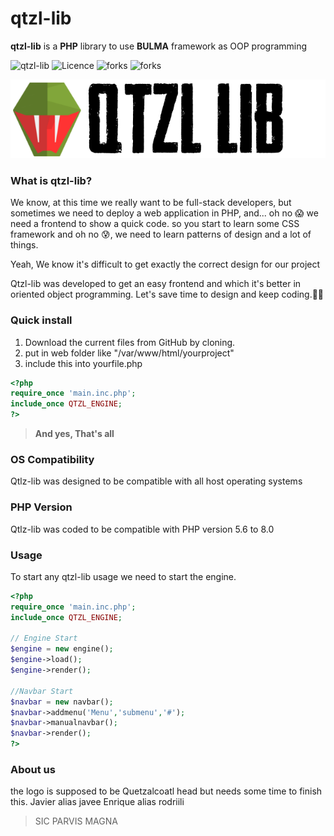 # qtzl-lib

**qtzl-lib** is a **PHP** library to use **BULMA** framework as OOP programming


![qtzl-lib](https://img.shields.io/badge/Qtzl--lib-100%25%20Mexican-success?logo=data%3Aimage%2Fpng%3Bbase64%2CiVBORw0KGgoAAAANSUhEUgAAABAAAAAQCAYAAAAf8%2F9hAAABg2lDQ1BJQ0MgcHJvZmlsZQAAKJF9kT1Iw0AcxV9TpUUqDs0g4pChOlkQFXGUKhbBQmkrtOpgcukXNDEkKS6OgmvBwY%2FFqoOLs64OroIg%2BAHi5Oik6CIl%2Fi8ptIjx4Lgf7%2B497t4BQrPGNKtnHNB028wkE1K%2BsCKFXhFGFCKCEGVmGansQg6%2B4%2BseAb7exXmW%2F7k%2FR79atBgQkIhnmWHaxOvE05u2wXmfWGQVWSU%2BJx4z6YLEj1xXPH7jXHZZ4JmimcvMEYvEUrmLlS5mFVMjniKOqZpO%2BULeY5XzFmetVmfte%2FIXRor6cpbrNIeRxCJSSEOCgjqqqMFGnFadFAsZ2k%2F4%2BIdcf5pcCrmqYOSYxwY0yK4f%2FA9%2Bd2uVJie8pEgC6H1xnI8RILQLtBqO833sOK0TIPgMXOkd%2F0YTmPkkvdHRYkfAwDZwcd3RlD3gcgcYfDJkU3alIE2hVALez%2BibCkD0Fuhb9Xpr7%2BP0AchRV0s3wMEhMFqm7DWfd4e7e%2Fv3TLu%2FHzlmcpDbO2wuAAAABmJLR0QA%2FwD%2FAP%2BgvaeTAAAACXBIWXMAAA7EAAAOxAGVKw4bAAAAB3RJTUUH5AgTFAgpoplZTAAAAoRJREFUOMtlkjtoFFEUhr9zZ3Yms5vNw0jWiBvEQkkQY62VCFZio4VIBK0UBOsVRCOKKDZ2q2IjglooFipCYiGGBHysD1xNoesrJgrrJoE89jH3zrUQdZL85c%2F5Dz%2FnfEJM%2FbmeDuA%2B0A2ICGSyAYmEwnEVjut8Uo7sOrlvdOpvxomFFXAM2Au0AGlRkl6ZCdJ%2BkEg7rkqLkjVAbdvu7PDjO%2BMWQMUK9AFH4p4AoiReUgFHgY1xg%2F5cbxNwBmhnqewyZwVw%2BtSNLT6A9Od6BNgPXAUS8UkR6OpOkvAdHFehHPlzGGgAB4BbrkAncMIuCf9VFFl0aNChQURQSlCu8lwlA1Z45LZqSfbOOCumfcuXlMGIoBKtWFMDW8eNwMVDlI%2FoWVxt2VCO6KjS8SpD4Gqx33wtd7e%2F8w6GvpUoGZDJnWbuVYG5ezdpfmtp27mHVG8fyYsDOPNVvAXss63crsOEunRhzBQ7dL7SGVWDWSFV0QR1Q7ObpHlaaJ%2BwtNqAtnlNy3iDVBl%2BrGP%2BeReXjx8pGAUw5do371frQe1Z0JqwXAZrEcC3lsBaVLkMxhCmoLCeh2WP4r83Xjs%2FFn5Im%2Fz3rKkDNCYnwRgUkHEcvChCTUyAwMdN1Itt5M8eLoSLQKoq%2B%2BR1l37aSFrCUglrzB9QRBBjUKUS1XYYWcfIgsPoIpAArp8bq31vivIf1%2BpQl0qY6en%2FPFQqyOdPFDcTfk2SP3eoUF%2B2AEALD1526rF5%2FYva0NA%2F3xkcZDaYYbibYig8XMp2XHNTCXvl%2FVptal6Dn9mI8Y1QbdW82Iz55XEJWFhE61Ly%2BnM9K5siGWzRrJrxoSsbkAmh4jFZU%2Bw4f6gwFZ%2F%2FDaBc%2F0JWXPF7AAAAAElFTkSuQmCC)
![Licence](https://img.shields.io/github/license/iquetzalcoatl/qtzl-lib)
![forks](https://img.shields.io/github/forks/iquetzalcoatl/qtzl-lib)
![forks](https://img.shields.io/github/stars/iquetzalcoatl/qtzl-lib)

<img src="https://raw.githubusercontent.com/iquetzalcoatl/qtzl-lib/bekermeye/core/img/logo.png" alt="Bulma: a Flexbox CSS framework" style="max-width:100%;" width="600">

### What is qtzl-lib?

We know, at this time we really want to be full-stack developers, but sometimes we need to deploy a web application in PHP, and... oh no 😱 we need a frontend to show a quick code. so you start to learn some CSS framework and oh no 😰, we need to learn patterns of design and a lot of things.

Yeah, We know it's difficult to get exactly the correct design for our project

Qtzl-lib was developed to get an easy frontend and which it's better in oriented object programming.
Let's save time to design and keep coding.👨‍💻

### Quick install
<ol>
<li> Download the current files from GitHub by cloning.</li>
<li> put in web folder like "/var/www/html/yourproject"</li>
<li> include this into yourfile.php</li>
</ol>


```php
<?php
require_once 'main.inc.php';
include_once QTZL_ENGINE;
?>
```
> <b>And yes, That's all</b>

### OS Compatibility

Qtlz-lib was designed to be compatible with all host operating systems

### PHP Version

Qtlz-lib was coded to be compatible with PHP version 5.6 to 8.0

### Usage

To start any qtzl-lib usage we need to start the engine.

```php
<?php
require_once 'main.inc.php';
include_once QTZL_ENGINE;

// Engine Start
$engine = new engine();
$engine->load();
$engine->render();

//Navbar Start
$navbar = new navbar();
$navbar->addmenu('Menu','submenu','#');
$navbar->manualnavbar();
$navbar->render();
?>
```

### About us

the logo is supposed to be Quetzalcoatl head but needs some time to finish this.
Javier alias javee
Enrique alias rodriili
>SIC PARVIS MAGNA

